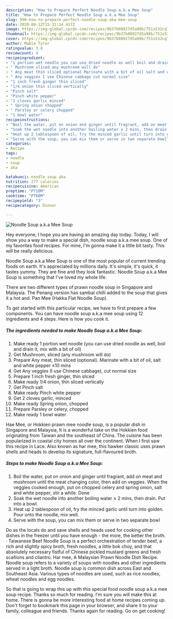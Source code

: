 ```yaml
---
description: "How to Prepare Perfect Noodle Soup a.k.a Mee Soup"
title: "How to Prepare Perfect Noodle Soup a.k.a Mee Soup"
slug: 990-how-to-prepare-perfect-noodle-soup-aka-mee-soup
date: 2020-08-12T15:32:14.417Z
image: https://img-global.cpcdn.com/recipes/9b37b08927d5a98b/751x532cq70/noodle-soup-aka-mee-soup-recipe-main-photo.jpg
thumbnail: https://img-global.cpcdn.com/recipes/9b37b08927d5a98b/751x532cq70/noodle-soup-aka-mee-soup-recipe-main-photo.jpg
cover: https://img-global.cpcdn.com/recipes/9b37b08927d5a98b/751x532cq70/noodle-soup-aka-mee-soup-recipe-main-photo.jpg
author: Mable Tyler
ratingvalue: 3.8
reviewcount: 4
recipeingredient:
- "1 portion wet noodle you can use dried noodle as well boil and drain it mix with a bit of oil"
- " Mushroom sliced any mushroom will do"
- " Any meat thin sliced optional Marinate with a bit of oil salt and white pepper 10 mins"
- " Any veggies I use Chinese cabbage cut normal size"
- "1 inch fresh ginger thin sliced"
- "1/4 onion thin sliced vertically"
- "Pinch salt"
- "Pinch white pepper"
- "2 cloves garlic minced"
- " Spring onion chopped"
- " Parsley or celery chopped"
- "1 bowl water"
recipeinstructions:
- "Boil the water, put on onion and ginger until fragrant, add on meat and mushroom until the meat changing color, then add on veggies. When the veggies cooked enough, put on chopped celery and spring onion, salt and white pepper, stir a while. Done"
- "Soak the wet noodle into another boiling water ± 2 mins, then drain. Put into a bowl."
- "Heat up 2 tablespoon of oil, fry the minced garlic until turn into golden. Pour onto the noodle, mix well."
- "Serve with the soup, you can mix them or serve in two separate bowl"
categories:
- Recipe
tags:
- noodle
- soup
- aka

katakunci: noodle soup aka 
nutrition: 277 calories
recipecuisine: American
preptime: "PT10M"
cooktime: "PT60M"
recipeyield: "3"
recipecategory: Dinner

---
```



![Noodle Soup a.k.a Mee Soup](https://img-global.cpcdn.com/recipes/9b37b08927d5a98b/751x532cq70/noodle-soup-aka-mee-soup-recipe-main-photo.jpg)

Hey everyone, I hope you are having an amazing day today. Today, I will show you a way to make a special dish, noodle soup a.k.a mee soup. One of my favorites food recipes. For mine, I'm gonna make it a little bit tasty. This will be really delicious.

Noodle Soup a.k.a Mee Soup is one of the most popular of current trending foods on earth. It's appreciated by millions daily. It's simple, it's quick, it tastes yummy. They are fine and they look fantastic. Noodle Soup a.k.a Mee Soup is something that I've loved my whole life.

There are two different types of prawn noodle soup in Singapore and Malaysia. The Penang version has sambal chilli added to the soup that gives it a hot and. Pan Mee (Hakka Flat Noodle Soup).


To get started with this particular recipe, we have to first prepare a few components. You can have noodle soup a.k.a mee soup using 12 ingredients and 4 steps. Here is how you cook it.

<!--inarticleads1-->

##### The ingredients needed to make Noodle Soup a.k.a Mee Soup:

1. Make ready 1 portion wet noodle (you can use dried noodle as well, boil and drain it, mix with a bit of oil)
1. Get  Mushroom, sliced (any mushroom will do)
1. Prepare  Any meat, thin sliced (optional). Marinate with a bit of oil, salt and white pepper ±10 mins
1. Get  Any veggies (I use Chinese cabbage), cut normal size
1. Prepare 1 inch fresh ginger, thin sliced
1. Make ready 1/4 onion, thin sliced vertically
1. Get Pinch salt
1. Make ready Pinch white pepper
1. Get 2 cloves garlic, minced
1. Make ready  Spring onion, chopped
1. Prepare  Parsley or celery, chopped
1. Make ready 1 bowl water


Hae Mee, or Hokkien prawn mee noodle soup, is a popular dish in Singapore and Malaysia, It is a wonderful take on the Hokkien food originating from Taiwan and the southeast of China. The cuisine has been popularized in coastal city homes all over the continent. When I first saw this recipe in Lace. Also known as har mee, this hawker classic uses prawn shells and heads to develop its signature, full-flavoured broth. 

<!--inarticleads2-->

##### Steps to make Noodle Soup a.k.a Mee Soup:

1. Boil the water, put on onion and ginger until fragrant, add on meat and mushroom until the meat changing color, then add on veggies. When the veggies cooked enough, put on chopped celery and spring onion, salt and white pepper, stir a while. Done
1. Soak the wet noodle into another boiling water ± 2 mins, then drain. Put into a bowl.
1. Heat up 2 tablespoon of oil, fry the minced garlic until turn into golden. Pour onto the noodle, mix well.
1. Serve with the soup, you can mix them or serve in two separate bowl


Do as the locals do and save shells and heads used for cooking other dishes in the freezer until you have enough - the more, the better the broth. · Taiwanese Beef Noodle Soup is a perfect orchestration of tender beef, a rich and slightly spicy broth, fresh noodles, a little bok choy, and that absolutely necessary fistful of Chinese pickled mustard greens and fresh scallions and cilantro. Har mee, A Malaysian Prawn Noodle Dish Recipe. Noodle soup refers to a variety of soups with noodles and other ingredients served in a light broth. Noodle soup is common dish across East and Southeast Asia. Various types of noodles are used, such as rice noodles, wheat noodles and egg noodles. 

So that is going to wrap this up with this special food noodle soup a.k.a mee soup recipe. Thanks so much for reading. I'm sure you will make this at home. There is gonna be more interesting food at home recipes coming up. Don't forget to bookmark this page in your browser, and share it to your family, colleague and friends. Thanks again for reading. Go on get cooking!
